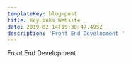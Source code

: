 ```yaml
---
templateKey: blog-post
title: KeyLinks Website
date: 2019-02-14T19:38:47.495Z
description: 'Front End Development '
---
```

Front End Development
